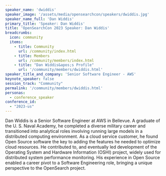 ```yaml
---
speaker_name: 'dwiddis'
speaker_image: '/assets/media/opensearchcon/speakers/dwiddis.jpg'
speaker_name_full: 'Dan Widdis'
primary_title: 'Speaker: Dan Widdis'
title: 'OpenSearchCon 2023 Speaker: Dan Widdis'
breadcrumbs:
  icon: community
  items:
    - title: Community
      url: /community/index.html
    - title: Members
      url: /community/members/index.html
    - title: "Dan Widdis&apos;s Profile"
      url: '/community/members/dwiddis.html'
speaker_title_and_company: 'Senior Software Engineer - AWS'
keynote_speaker: false
session_track: "Community"
permalink: '/community/members/dwiddis.html'
personas:
  - conference_speaker
conference_id:
  - "2023-us"
---
```

Dan Widdis is a Senior Software Engineer at AWS in Bellevue. A graduate of the U. S. Naval Academy, he completed a diverse military career and transitioned into analytical roles involving running large models in a distributed computing environment. As a cloud service customer, he found Open Source software the key to adding the features he needed to optimize cloud resources. He contributed to, and eventually led development of the Operating System and Hardware Information (OSHI) project, widely used for distributed system performance monitoring. His experience in Open Source enabled a career pivot to a Software Engineering role, bringing a unique perspective to the OpenSearch project.
